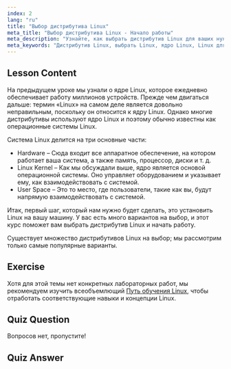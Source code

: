 ```yaml
---
index: 2
lang: "ru"
title: "Выбор дистрибутива Linux"
meta_title: "Выбор дистрибутива Linux - Начало работы"
meta_description: "Узнайте, как выбрать дистрибутив Linux для ваших нужд. Изучите популярные варианты и поймите ядро, аппаратное обеспечение и пользовательское пространство. Начните свой путь в Linux!"
meta_keywords: "Дистрибутив Linux, выбрать Linux, ядро Linux, Linux для начинающих, руководство по Linux, установить Linux, учебник по Linux"
---
```


## Lesson Content

На предыдущем уроке мы узнали о ядре Linux, которое ежедневно обеспечивает работу миллионов устройств. Прежде чем двигаться дальше: термин «Linux» на самом деле является довольно неправильным, поскольку он относится к ядру Linux. Однако многие дистрибутивы используют ядро Linux и поэтому обычно известны как операционные системы Linux.

Система Linux делится на три основные части:

- Hardware – Сюда входит все аппаратное обеспечение, на котором работает ваша система, а также память, процессор, диски и т. д.
- Linux Kernel – Как мы обсуждали выше, ядро является основой операционной системы. Оно управляет оборудованием и указывает ему, как взаимодействовать с системой.
- User Space – Это то место, где пользователи, такие как вы, будут напрямую взаимодействовать с системой.

Итак, первый шаг, который нам нужно будет сделать, это установить Linux на вашу машину. У вас есть много вариантов на выбор, и этот курс поможет вам выбрать дистрибутив Linux и начать работу.

Существует множество дистрибутивов Linux на выбор; мы рассмотрим только самые популярные варианты.

## Exercise

Хотя для этой темы нет конкретных лабораторных работ, мы рекомендуем изучить всеобъемлющий [Путь обучения Linux](https://labex.io/ru/learn/linux), чтобы отработать соответствующие навыки и концепции Linux.

## Quiz Question

Вопросов нет, пропустите!

## Quiz Answer